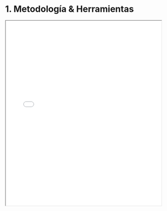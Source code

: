# 1. Metodología & Herramientas

<iframe src="./pdfs/Metodologia_Herramientas.pdf" width="100%" height="600"></iframe>